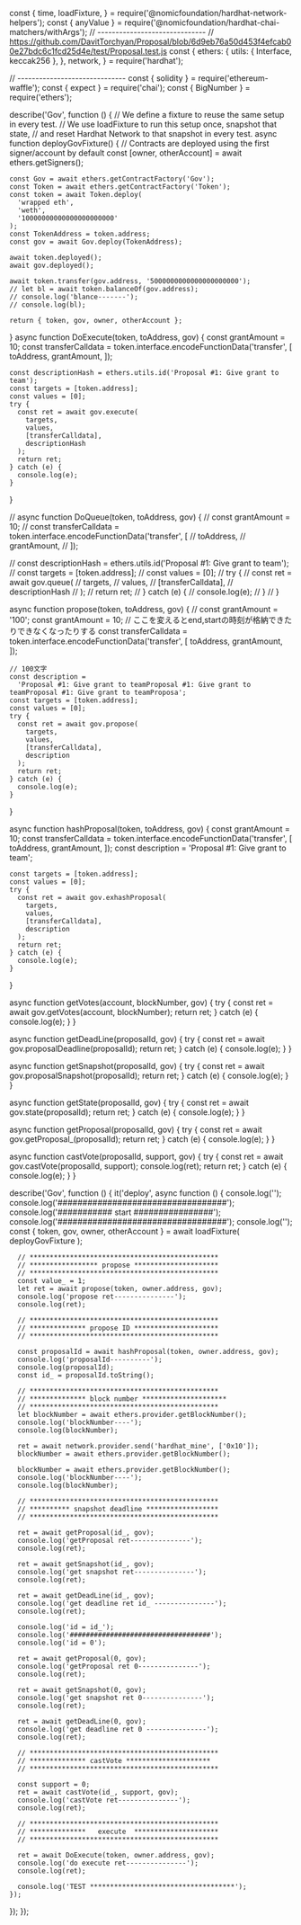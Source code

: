 const {
  time,
  loadFixture,
} = require('@nomicfoundation/hardhat-network-helpers');
const { anyValue } = require('@nomicfoundation/hardhat-chai-matchers/withArgs');
// ------------------------------
// https://github.com/DavitTorchyan/Proposal/blob/6d9eb76a50d453f4efcab00e27bdc6c1fcd25d4e/test/Proposal.test.js
const {
  ethers: {
    utils: { Interface, keccak256 },
  },
  network,
} = require('hardhat');

// ------------------------------
const { solidity } = require('ethereum-waffle');
const { expect } = require('chai');
const { BigNumber } = require('ethers');

describe('Gov', function () {
  // We define a fixture to reuse the same setup in every test.
  // We use loadFixture to run this setup once, snapshot that state,
  // and reset Hardhat Network to that snapshot in every test.
  async function deployGovFixture() {
    // Contracts are deployed using the first signer/account by default
    const [owner, otherAccount] = await ethers.getSigners();

    const Gov = await ethers.getContractFactory('Gov');
    const Token = await ethers.getContractFactory('Token');
    const token = await Token.deploy(
      'wrapped eth',
      'weth',
      '10000000000000000000000'
    );
    const TokenAddress = token.address;
    const gov = await Gov.deploy(TokenAddress);

    await token.deployed();
    await gov.deployed();

    await token.transfer(gov.address, '5000000000000000000000');
    // let bl = await token.balanceOf(gov.address);
    // console.log('blance-------');
    // console.log(bl);

    return { token, gov, owner, otherAccount };
  }
  async function DoExecute(token, toAddress, gov) {
    const grantAmount = 10;
    const transferCalldata = token.interface.encodeFunctionData('transfer', [
      toAddress,
      grantAmount,
    ]);

    const descriptionHash = ethers.utils.id('Proposal #1: Give grant to team');
    const targets = [token.address];
    const values = [0];
    try {
      const ret = await gov.execute(
        targets,
        values,
        [transferCalldata],
        descriptionHash
      );
      return ret;
    } catch (e) {
      console.log(e);
    }
  }

  // async function DoQueue(token, toAddress, gov) {
  //   const grantAmount = 10;
  //   const transferCalldata = token.interface.encodeFunctionData('transfer', [
  //     toAddress,
  //     grantAmount,
  //   ]);

  //   const descriptionHash = ethers.utils.id('Proposal #1: Give grant to team');
  //   const targets = [token.address];
  //   const values = [0];
  //   try {
  //     const ret = await gov.queue(
  //       targets,
  //       values,
  //       [transferCalldata],
  //       descriptionHash
  //     );
  //     return ret;
  //   } catch (e) {
  //     console.log(e);
  //   }
  // }

  async function propose(token, toAddress, gov) {
    // const grantAmount = '100';
    const grantAmount = 10; // ここを変えるとend,startの時刻が格納できたりできなくなったりする
    const transferCalldata = token.interface.encodeFunctionData('transfer', [
      toAddress,
      grantAmount,
    ]);

    // 100文字
    const description =
      'Proposal #1: Give grant to teamProposal #1: Give grant to teamProposal #1: Give grant to teamProposa';
    const targets = [token.address];
    const values = [0];
    try {
      const ret = await gov.propose(
        targets,
        values,
        [transferCalldata],
        description
      );
      return ret;
    } catch (e) {
      console.log(e);
    }
  }

  async function hashProposal(token, toAddress, gov) {
    const grantAmount = 10;
    const transferCalldata = token.interface.encodeFunctionData('transfer', [
      toAddress,
      grantAmount,
    ]);
    const description = 'Proposal #1: Give grant to team';

    const targets = [token.address];
    const values = [0];
    try {
      const ret = await gov.exhashProposal(
        targets,
        values,
        [transferCalldata],
        description
      );
      return ret;
    } catch (e) {
      console.log(e);
    }
  }

  async function getVotes(account, blockNumber, gov) {
    try {
      const ret = await gov.getVotes(account, blockNumber);
      return ret;
    } catch (e) {
      console.log(e);
    }
  }

  async function getDeadLine(proposalId, gov) {
    try {
      const ret = await gov.proposalDeadline(proposalId);
      return ret;
    } catch (e) {
      console.log(e);
    }
  }

  async function getSnapshot(proposalId, gov) {
    try {
      const ret = await gov.proposalSnapshot(proposalId);
      return ret;
    } catch (e) {
      console.log(e);
    }
  }

  async function getState(proposalId, gov) {
    try {
      const ret = await gov.state(proposalId);
      return ret;
    } catch (e) {
      console.log(e);
    }
  }

  async function getProposal(proposalId, gov) {
    try {
      const ret = await gov.getProposal_(proposalId);
      return ret;
    } catch (e) {
      console.log(e);
    }
  }

  async function castVote(proposalId, support, gov) {
    try {
      const ret = await gov.castVote(proposalId, support);
      console.log(ret);
      return ret;
    } catch (e) {
      console.log(e);
    }
  }

  describe('Gov', function () {
    it('deploy', async function () {
      console.log('');
      console.log('##################################');
      console.log('########### start ################');
      console.log('##################################');
      console.log('');
      const { token, gov, owner, otherAccount } = await loadFixture(
        deployGovFixture
      );

      // ***********************************************
      // ***************** propose *********************
      // ***********************************************
      const value_ = 1;
      let ret = await propose(token, owner.address, gov);
      console.log('propose ret---------------');
      console.log(ret);

      // ***********************************************
      // ************** propose ID *********************
      // ***********************************************

      const proposalId = await hashProposal(token, owner.address, gov);
      console.log('proposalId----------');
      console.log(proposalId);
      const id_ = proposalId.toString();

      // ***********************************************
      // ************** block number *********************
      // ***********************************************
      let blockNumber = await ethers.provider.getBlockNumber();
      console.log('blockNumber----');
      console.log(blockNumber);

      ret = await network.provider.send('hardhat_mine', ['0x10']);
      blockNumber = await ethers.provider.getBlockNumber();

      blockNumber = await ethers.provider.getBlockNumber();
      console.log('blockNumber----');
      console.log(blockNumber);

      // ***********************************************
      // ********** snapshot deadline ******************
      // ***********************************************

      ret = await getProposal(id_, gov);
      console.log('getProposal ret---------------');
      console.log(ret);

      ret = await getSnapshot(id_, gov);
      console.log('get snapshot ret---------------');
      console.log(ret);

      ret = await getDeadLine(id_, gov);
      console.log('get deadline ret id_ ---------------');
      console.log(ret);

      console.log('id = id_');
      console.log('###################################');
      console.log('id = 0');

      ret = await getProposal(0, gov);
      console.log('getProposal ret 0---------------');
      console.log(ret);

      ret = await getSnapshot(0, gov);
      console.log('get snapshot ret 0---------------');
      console.log(ret);

      ret = await getDeadLine(0, gov);
      console.log('get deadline ret 0 ---------------');
      console.log(ret);

      // ***********************************************
      // ************** castVote *********************
      // ***********************************************

      const support = 0;
      ret = await castVote(id_, support, gov);
      console.log('castVote ret---------------');
      console.log(ret);

      // ***********************************************
      // **************   execute  *********************
      // ***********************************************

      ret = await DoExecute(token, owner.address, gov);
      console.log('do execute ret---------------');
      console.log(ret);

      console.log('TEST ************************************');
    });
  });
});
